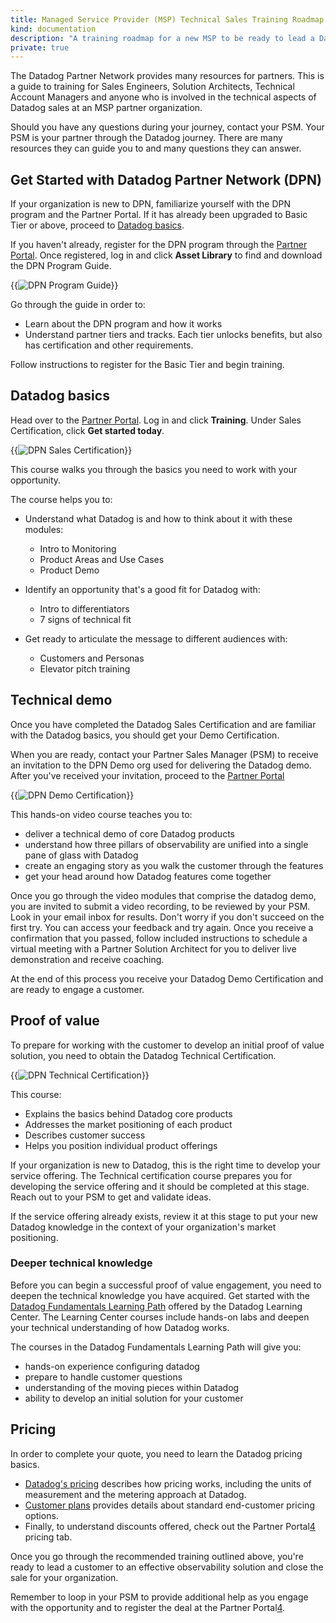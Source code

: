 ```yaml
---
title: Managed Service Provider (MSP) Technical Sales Training Roadmap
kind: documentation
description: "A training roadmap for a new MSP to be ready to lead a Datadog sales engineering process"
private: true
---
```

The Datadog Partner Network provides many resources for partners. This is a guide to training for Sales Engineers, Solution Architects, Technical Account Managers and anyone who is involved in the technical aspects of Datadog sales at an MSP partner organization.

Should you have any questions during your journey, contact your PSM. Your PSM is your partner through the Datadog journey. There are many resources they can guide you to and many questions they can answer.  

## Get Started with Datadog Partner Network (DPN)

If your organization is new to DPN, familiarize yourself with the DPN program and the Partner Portal.  If it has already been upgraded to Basic Tier or above, proceed to [Datadog basics][5].

If you haven't already, register for the DPN program through the [Partner Portal][4]. Once registered, log in and click **Asset Library** to find and download the DPN Program Guide.

{{<img src="partners/sales-enablement/portal_dpn_guide.png" alt="DPN Program Guide" style="max-width:223px">}}

Go through the guide in order to:
- Learn about the DPN program and how it works  
- Understand partner tiers and tracks. Each tier unlocks benefits, but also has certification and other requirements. 

Follow instructions to register for the Basic Tier and begin training.

## Datadog basics

Head over to the [Partner Portal][4]. Log in and click **Training**. Under Sales Certification, click **Get started today**.

{{<img src="partners/sales-enablement/portal_sales_go.png" alt="DPN Sales Certification" style="max-width:734px">}}

This course walks you through the basics you need to work with your opportunity.

The course helps you to:

- Understand what Datadog is and how to think about it with these modules:
    -  Intro to Monitoring
    -  Product Areas and Use Cases
    -  Product Demo

- Identify an opportunity that's a good fit for Datadog with:
    -  Intro to differentiators
    -  7 signs of technical fit

- Get ready to articulate the message to different audiences with:
    -  Customers and Personas
    -  Elevator pitch training

## Technical demo

Once you have completed the Datadog Sales Certification and are familiar with the Datadog basics, you should get your Demo Certification.

When you are ready, contact your Partner Sales Manager (PSM) to receive an invitation to the DPN Demo org used for delivering the Datadog demo.  After you've received your invitation, proceed to the [Partner Portal][4]

{{<img src="partners/sales-enablement/portal_demo_go.png" alt="DPN Demo Certification" style="max-width: 367px">}}

This hands-on video course teaches you to: 
- deliver a technical demo of core Datadog products
- understand how three pillars of observability are unified into a single pane of glass with Datadog
- create an engaging story as you walk the customer through the features
- get your head around how Datadog features come together

Once you go through the video modules that comprise the datadog demo, you are invited to submit a video recording, to be reviewed by your PSM. Look in your email inbox for results. Don't worry if you don't succeed on the first try. You can access your feedback and try again. Once you receive a confirmation that you passed, follow included instructions to schedule a virtual meeting with a Partner Solution Architect for you to deliver live demonstration and receive coaching. 

At the end of this process you receive your Datadog Demo Certification and are ready to engage a customer.

## Proof of value

To prepare for working with the customer to develop an initial proof of value solution, you need to obtain the Datadog Technical Certification. 

{{<img src="partners/sales-enablement/portal_tech_go.png" alt="DPN Technical Certification" style="max-width:367px">}}

This course:
- Explains the basics behind Datadog core products
- Addresses the market positioning of each product
- Describes customer success 
- Helps you position individual product offerings

If your organization is new to Datadog, this is the right time to develop your service offering.  The Technical certification course prepares you for developing the service offering and it should be completed at this stage.  Reach out to your PSM to get and validate ideas.

If the service offering already exists, review it at this stage to put your new Datadog knowledge in the context of your organization's market positioning.

### Deeper technical knowledge

Before you can begin a successful proof of value engagement, you need to deepen the technical knowledge you have acquired.  Get started with the [Datadog Fundamentals Learning Path][1] offered by the Datadog Learning Center. The Learning Center courses include hands-on labs and deepen your technical understanding of how Datadog works.

The courses in the Datadog Fundamentals Learning Path will give you:
- hands-on experience configuring datadog
- prepare to handle customer questions
- understanding of the moving pieces within Datadog
- ability to develop an initial solution for your customer

## Pricing

In order to complete your quote, you need to learn the Datadog pricing basics.

- [Datadog's pricing][2] describes how pricing works, including the units of measurement and the metering approach at Datadog.
- [Customer plans][3] provides details about standard end-customer pricing options.
- Finally, to understand discounts offered, check out the Partner Portal[4] pricing tab.


Once you go through the recommended training outlined above, you're ready 
to lead a customer to an effective observability solution and close the sale for your organization.

Remember to loop in your PSM to provide additional help as you engage with the opportunity and to register the deal at the Partner Portal[4].


[1]: https://learn.datadoghq.com/bundles/dd-fundamentals
[2]: /account_management/billing/pricing/
[3]: https://www.datadoghq.com/pricing/
[4]: https://partners.datadoghq.com/
[5]: #datadog-basics
